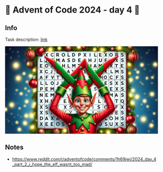 # 🎄 Advent of Code 2024 - day 4 🎄

## Info

Task description: [link](https://adventofcode.com/2024/day/4)

![](./xmas.png)

## Notes

- https://www.reddit.com/r/adventofcode/comments/1h69jwi/2024_day_4_part_2_i_hope_the_elf_wasnt_too_mad/